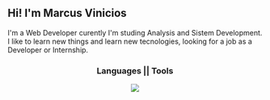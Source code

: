 <div>
  <h2>Hi! I'm Marcus Vinicios</h2>

  <p>
    I'm a Web Developer curently I'm studing Analysis and Sistem Development.
  <br>I like to learn new things and learn new tecnologies, looking for a job as a Developer or Internship.
  </p>
</div>
<div align="center">
  <p align="center">
    <h3>Languages || Tools</h3>
    <a href="https://skillicons.dev">
      <img src="https://skillicons.dev/icons?i=js,html,css,php,mysql,figma,vscode,ps" />
    </a>
  </p>
</div>
